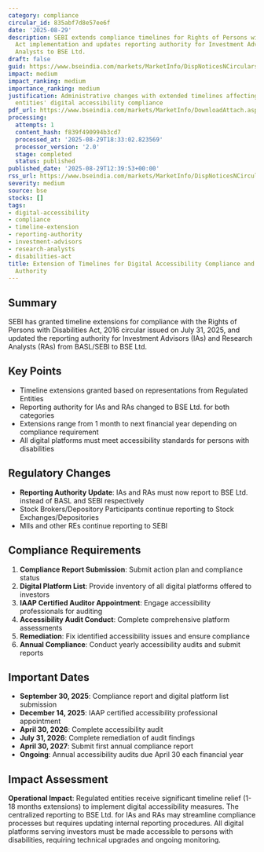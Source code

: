```yaml
---
category: compliance
circular_id: 835abf7d8e57ee6f
date: '2025-08-29'
description: SEBI extends compliance timelines for Rights of Persons with Disabilities
  Act implementation and updates reporting authority for Investment Advisors and Research
  Analysts to BSE Ltd.
draft: false
guid: https://www.bseindia.com/markets/MarketInfo/DispNoticesNCirculars.aspx?Noticeid={E29301FF-42DA-45CB-A6E1-3EF9AF862D15}&noticeno=20250829-38&dt=08/29/2025&icount=38&totcount=61&flag=0
impact: medium
impact_ranking: medium
importance_ranking: medium
justification: Administrative changes with extended timelines affecting all regulated
  entities' digital accessibility compliance
pdf_url: https://www.bseindia.com/markets/MarketInfo/DownloadAttach.aspx?id=20250829-38&attachedId=5bc16202-26a3-4206-bedf-427eca3ed4ef
processing:
  attempts: 1
  content_hash: f839f490994b3cd7
  processed_at: '2025-08-29T18:33:02.823569'
  processor_version: '2.0'
  stage: completed
  status: published
published_date: '2025-08-29T12:39:53+00:00'
rss_url: https://www.bseindia.com/markets/MarketInfo/DispNoticesNCirculars.aspx?Noticeid={E29301FF-42DA-45CB-A6E1-3EF9AF862D15}&noticeno=20250829-38&dt=08/29/2025&icount=38&totcount=61&flag=0
severity: medium
source: bse
stocks: []
tags:
- digital-accessibility
- compliance
- timeline-extension
- reporting-authority
- investment-advisors
- research-analysts
- disabilities-act
title: Extension of Timelines for Digital Accessibility Compliance and Updated Reporting
  Authority
---
```


## Summary

SEBI has granted timeline extensions for compliance with the Rights of Persons with Disabilities Act, 2016 circular issued on July 31, 2025, and updated the reporting authority for Investment Advisors (IAs) and Research Analysts (RAs) from BASL/SEBI to BSE Ltd.

## Key Points

- Timeline extensions granted based on representations from Regulated Entities
- Reporting authority for IAs and RAs changed to BSE Ltd. for both categories
- Extensions range from 1 month to next financial year depending on compliance requirement
- All digital platforms must meet accessibility standards for persons with disabilities

## Regulatory Changes

- **Reporting Authority Update**: IAs and RAs must now report to BSE Ltd. instead of BASL and SEBI respectively
- Stock Brokers/Depository Participants continue reporting to Stock Exchanges/Depositories
- MIIs and other REs continue reporting to SEBI

## Compliance Requirements

1. **Compliance Report Submission**: Submit action plan and compliance status
2. **Digital Platform List**: Provide inventory of all digital platforms offered to investors
3. **IAAP Certified Auditor Appointment**: Engage accessibility professionals for auditing
4. **Accessibility Audit Conduct**: Complete comprehensive platform assessments
5. **Remediation**: Fix identified accessibility issues and ensure compliance
6. **Annual Compliance**: Conduct yearly accessibility audits and submit reports

## Important Dates

- **September 30, 2025**: Compliance report and digital platform list submission
- **December 14, 2025**: IAAP certified accessibility professional appointment
- **April 30, 2026**: Complete accessibility audit
- **July 31, 2026**: Complete remediation of audit findings
- **April 30, 2027**: Submit first annual compliance report
- **Ongoing**: Annual accessibility audits due April 30 each financial year

## Impact Assessment

**Operational Impact**: Regulated entities receive significant timeline relief (1-18 months extensions) to implement digital accessibility measures. The centralized reporting to BSE Ltd. for IAs and RAs may streamline compliance processes but requires updating internal reporting procedures. All digital platforms serving investors must be made accessible to persons with disabilities, requiring technical upgrades and ongoing monitoring.